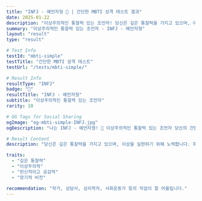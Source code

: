 ```yaml
---
title: "INFJ - 예언자형 🌟 | 간단한 MBTI 성격 테스트 결과"
date: 2025-01-22
description: "이상주의적인 통찰력 있는 조언자! 당신은 깊은 통찰력을 가지고 있으며, 이상을 실현하기 위해 노력합니다. 희귀한 성격 유형입니다...."
summary: "이상주의적인 통찰력 있는 조언자 - INFJ - 예언자형"
layout: "result"
type: "result"

# Test Info
testId: "mbti-simple"
testTitle: "간단한 MBTI 성격 테스트"
testUrl: "/tests/mbti-simple/"

# Result Info
resultType: "INFJ"
badge: "🌟"
resultTitle: "INFJ - 예언자형"
subtitle: "이상주의적인 통찰력 있는 조언자"
rarity: 10

# OG Tags for Social Sharing
ogImage: "og-mbti-simple-INFJ.jpg"
ogDescription: "나는 INFJ - 예언자형! 🌟 이상주의적인 통찰력 있는 조언자 당신의 간단한 MBTI 성격 테스트 결과는?"

# Result Content
description: "당신은 깊은 통찰력을 가지고 있으며, 이상을 실현하기 위해 노력합니다. 희귀한 성격 유형입니다."

traits:
  - "깊은 통찰력"
  - "이상주의적"
  - "헌신적이고 공감적"
  - "장기적 비전"

recommendation: "작가, 상담사, 심리학자, 사회운동가 등의 직업이 잘 어울립니다."
---
```

